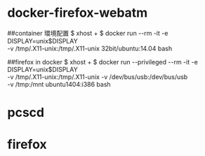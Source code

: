 # docker-firefox-webatm

##container 環境配置
 $ xhost +
 $ docker run --rm -it -e DISPLAY=unix$DISPLAY \
   -v /tmp/.X11-unix:/tmp/.X11-unix 32bit/ubuntu:14.04 bash

##firefox in docker
 $ xhost +
 $ docker run --privileged --rm -it -e DISPLAY=unix$DISPLAY \
   -v /tmp/.X11-unix:/tmp/.X11-unix -v /dev/bus/usb:/dev/bus/usb \
   -v /tmp:/mnt ubuntu1404:i386 bash
 # pcscd
 # firefox
